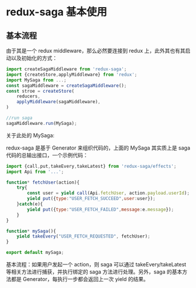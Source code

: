 # redux-saga 基本使用

## 基本流程

由于其是一个 redux middleware，那么必然要连接到 redux 上，此外其也有其启动以及初始化的方式：
```js
import createSagaMiddleware from 'redux-saga';
import {createStore,applyMiddleware} from 'redux';
import MySaga from ...;
const sagaMiddleware = createSagaMiddleware();
const stroe = createStore(
    reducers,
    applyMiddleware(sagaMiddleware),
)

//run saga
sagaMiddleware.run(MySaga);
```

关于此处的 MySaga:

redux-saga 是基于 Generator 来组织代码的，上面的 MySaga 其实质上是 saga 代码的总输出接口，一个示例代码：
```js
import {call,put,takeEvery,takeLatest} from 'redux-saga/effects';
import Api from '...';

function* fetchUser(action){
    try{
        const user = yield call(Api.fetchUser, action.payload.userId);
        yield put({type:"USER_FETCH_SUCCEED",user:user});
    }catch(e){
        yield put({type:"USER_FETCH_FAILED",message:e.message});
    }
}

function* mySaga(){
    yield takeEvery("USER_FETCH_REQUESTED", fetchUser);
}

export default mySaga;
```

基本流程：如果用户发起一个 action，则 saga 可以通过 takeEvery/takeLatest 等相关方法进行捕获，并执行绑定的 saga 方法进行处理。另外，saga 的基本方法都是 Generator，每执行一步都会返回上一次 yield 的结果。

